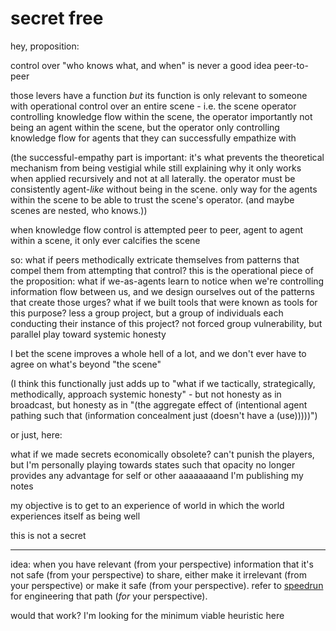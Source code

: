 # secret free

hey, proposition:

control over "who knows what, and when" is never a good idea peer-to-peer

those levers have a function _but_ its function is only relevant to someone with operational control over an entire scene - i.e. the scene operator controlling knowledge flow within the scene, the operator importantly not being an agent within the scene, but the operator only controlling knowledge flow for agents that they can successfully empathize with

(the successful-empathy part is important: it's what prevents the theoretical mechanism from being vestigial while still explaining why it only works when applied recursively and not at all laterally. the operator must be consistently agent-_like_ without being in the scene. only way for the agents within the scene to be able to trust the scene's operator. (and maybe scenes are nested, who knows.))

when knowledge flow control is attempted peer to peer, agent to agent within a scene, it only ever calcifies the scene

so: what if peers methodically extricate themselves from patterns that compel them from attempting that control? this is the operational piece of the proposition: what if we-as-agents learn to notice when we're controlling information flow between us, and we design ourselves out of the patterns that create those urges? what if we built tools that were known as tools for this purpose? less a group project, but a group of individuals each conducting their instance of this project? not forced group vulnerability, but parallel play toward systemic honesty

I bet the scene improves a whole hell of a lot, and we don't ever have to agree on what's beyond "the scene"

(I think this functionally just adds up to "what if we tactically, strategically, methodically, approach systemic honesty" - but not honesty as in broadcast, but honesty as in "(the aggregate effect of (intentional agent pathing such that (information concealment just (doesn't have a (use)))))")

or just, here:

what if we made secrets economically obsolete? can't punish the players, but I'm personally playing towards states such that opacity no longer provides any advantage for self or other aaaaaaaand I'm publishing my notes

my objective is to get to an experience of world in which the world experiences itself as being well

this is not a secret

***

idea: when you have relevant (from your perspective) information that it's not safe (from your perspective) to share, either make it irrelevant (from your perspective) or make it safe (from your perspective). refer to [speedrun](../../06/29/speedrun.md) for engineering that path (_for_ your perspective).

would that work? I'm looking for the minimum viable heuristic here
